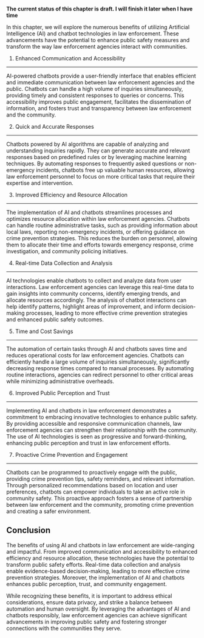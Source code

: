**The current status of this chapter is draft. I will finish it later when I have time**

In this chapter, we will explore the numerous benefits of utilizing Artificial Intelligence (AI) and chatbot technologies in law enforcement. These advancements have the potential to enhance public safety measures and transform the way law enforcement agencies interact with communities.

1. Enhanced Communication and Accessibility
-------------------------------------------

AI-powered chatbots provide a user-friendly interface that enables efficient and immediate communication between law enforcement agencies and the public. Chatbots can handle a high volume of inquiries simultaneously, providing timely and consistent responses to queries or concerns. This accessibility improves public engagement, facilitates the dissemination of information, and fosters trust and transparency between law enforcement and the community.

2. Quick and Accurate Responses
-------------------------------

Chatbots powered by AI algorithms are capable of analyzing and understanding inquiries rapidly. They can generate accurate and relevant responses based on predefined rules or by leveraging machine learning techniques. By automating responses to frequently asked questions or non-emergency incidents, chatbots free up valuable human resources, allowing law enforcement personnel to focus on more critical tasks that require their expertise and intervention.

3. Improved Efficiency and Resource Allocation
----------------------------------------------

The implementation of AI and chatbots streamlines processes and optimizes resource allocation within law enforcement agencies. Chatbots can handle routine administrative tasks, such as providing information about local laws, reporting non-emergency incidents, or offering guidance on crime prevention strategies. This reduces the burden on personnel, allowing them to allocate their time and efforts towards emergency response, crime investigation, and community policing initiatives.

4. Real-time Data Collection and Analysis
-----------------------------------------

AI technologies enable chatbots to collect and analyze data from user interactions. Law enforcement agencies can leverage this real-time data to gain insights into community concerns, identify emerging trends, and allocate resources accordingly. The analysis of chatbot interactions can help identify patterns, highlight areas of improvement, and inform decision-making processes, leading to more effective crime prevention strategies and enhanced public safety outcomes.

5. Time and Cost Savings
------------------------

The automation of certain tasks through AI and chatbots saves time and reduces operational costs for law enforcement agencies. Chatbots can efficiently handle a large volume of inquiries simultaneously, significantly decreasing response times compared to manual processes. By automating routine interactions, agencies can redirect personnel to other critical areas while minimizing administrative overheads.

6. Improved Public Perception and Trust
---------------------------------------

Implementing AI and chatbots in law enforcement demonstrates a commitment to embracing innovative technologies to enhance public safety. By providing accessible and responsive communication channels, law enforcement agencies can strengthen their relationship with the community. The use of AI technologies is seen as progressive and forward-thinking, enhancing public perception and trust in law enforcement efforts.

7. Proactive Crime Prevention and Engagement
--------------------------------------------

Chatbots can be programmed to proactively engage with the public, providing crime prevention tips, safety reminders, and relevant information. Through personalized recommendations based on location and user preferences, chatbots can empower individuals to take an active role in community safety. This proactive approach fosters a sense of partnership between law enforcement and the community, promoting crime prevention and creating a safer environment.

Conclusion
----------

The benefits of using AI and chatbots in law enforcement are wide-ranging and impactful. From improved communication and accessibility to enhanced efficiency and resource allocation, these technologies have the potential to transform public safety efforts. Real-time data collection and analysis enable evidence-based decision-making, leading to more effective crime prevention strategies. Moreover, the implementation of AI and chatbots enhances public perception, trust, and community engagement.

While recognizing these benefits, it is important to address ethical considerations, ensure data privacy, and strike a balance between automation and human oversight. By leveraging the advantages of AI and chatbots responsibly, law enforcement agencies can achieve significant advancements in improving public safety and fostering stronger connections with the communities they serve.
